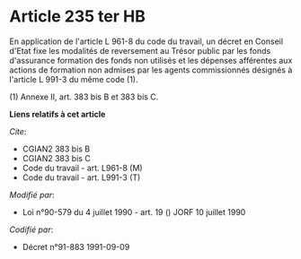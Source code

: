 # Article 235 ter HB

En application de l'article L 961-8 du code du travail, un décret en Conseil d'Etat fixe les modalités de reversement au
Trésor public par les fonds d'assurance formation des fonds non utilisés et les dépenses afférentes aux actions de formation
non admises par les agents commissionnés désignés à l'article L 991-3 du même code (1).

(1) Annexe II, art. 383 bis B et 383 bis C.

**Liens relatifs à cet article**

_Cite_:

  - CGIAN2 383 bis B
  - CGIAN2 383 bis C
  - Code du travail - art. L961-8 (M)
  - Code du travail - art. L991-3 (T)

_Modifié par_:

  - Loi n°90-579 du 4 juillet 1990 - art. 19 () JORF 10 juillet 1990

_Codifié par_:

  - Décret n°91-883 1991-09-09

